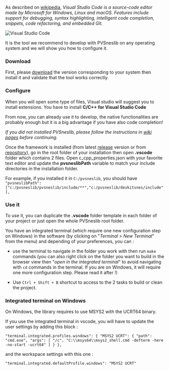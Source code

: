 As described on [wikipedia](https://en.wikipedia.org/wiki/Visual_Studio_Code), _Visual Studio Code is a source-code editor made by Microsoft for Windows, Linux and macOS. Features include support for debugging, syntax highlighting, intelligent code completion, snippets, code refactoring, and embedded Git._

![Visual Studio Code](https://upload.wikimedia.org/wikipedia/commons/e/e9/VS_Code_%28Insiders%29.png)

It is the tool we recommend to develop with PVSneslib on any operating system and we will show you how to configure it.

### Download

First, please [download](https://code.visualstudio.com/download) the version corresponding to your system then install it and validate that the tool works correctly.

### Configure

When you will open some type of files, Visual studio will suggest you to install extensions. You have to install **C/C++ for Visual Studio Code**

From now, you can already use it to develop, the native functionalities are probably enough but it is a big advantage if you have also code completion!

_If you did not installed PVSneslib, please follow the instructions in [wiki pages](https://github.com/alekmaul/pvsneslib/wiki) before continuing._

Once the framework is installed (from latest [release](https://github.com/alekmaul/pvsneslib/releases/latest) version or from [repository](https://github.com/alekmaul/pvsneslib/wiki/Compiling-from-sources)), go in the root folder of your installation then open **.vscode** folder which contains 2 files.
Open c_cpp_properties.json with your favorite text editor and update the **pvsneslibPath** variable to match your include directories in the installation folder.

For example, if you installed it in `C:/pvsneslib`, you should have
`"pvsneslibPath": ["c:/pvsneslib/pvsneslib/include/**","c:/pvsneslib/devkitsnes/include"],`

### Use it

To use it, you can duplicate the **.vscode** folder template in each folder of your project or just open the whole PVSneslib root folder.

You have an integrated terminal (which require one new configuration step on Windows) in the software (by clicking on "_Terminal_ > _New Terminal_" from the menu) and depending of your preferences, you can :

- use the terminal to navigate in the folder you work with then run `make` commands (you can also right click on the folder you want to build in the browser view then "_open in the integrated terminal_" to avoid navigating with `cd` commands in the terminal. If you are on Windows, it will require one more configuration step. Please read it after !)

- Use `Ctrl + Shift + B` shortcut to access to the 2 tasks to build or clean the project.

### Integrated terminal on Windows

On Windows, the library requires to use MSYS2 with the UCRT64 binary.

If you use the integrated terminal in vscode, you will have to update the user settings by adding this block :

`"terminal.integrated.profiles.windows": {
    "MSYS2 UCRT": {
        "path": "cmd.exe",
        "args": [
            "/c",
            "C:\\msys64\\msys2_shell.cmd -defterm -here -no-start -ucrt64"
        ]
    }
},`

and the workspace settings with this one :

`"terminal.integrated.defaultProfile.windows": "MSYS2 UCRT"`
